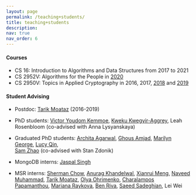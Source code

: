 ```yaml
---
layout: page
permalink: /teaching+students/
title: teaching+students
description: 
nav: true
nav_order: 6
---
```


#### Courses 
* CS 16: Introduction to Algorithms and Data Structures from 2017 to 2021
* CS 2952V: Algorithms for the People in [2020](https://cs.brown.edu/~seny/2952v/)
* CS 2950V: Topics in Applied Cryptography in 2016, 2017, [2018](https://cs.brown.edu/~seny/2950v-f18/) and [2019](https://cs.brown.edu/~seny/2950v/)  


#### Student Advising 
+ Postdoc: [Tarik Moataz](https://tarikmoataz.com/) (2016-2019) 

+ PhD  students: 
[Victor Youdom Kemmoe](https://vicxekro.github.io/mypage/), 
[Kweku Kwegyir-Aggrey](https://kweku.me/),
Leah Rosenbloom (co-advised with Anna Lysyanskaya) 

+ Graduated PhD students:
[Archita Agarwal](https://architaagarwal.com/Ghous), 
[Ghous Amjad](https://cs.brown.edu/~gamjad), 
[Marilyn George](https://marilyngeorge.com/), 
[Lucy Qin](https://lucyq.in),  
[Sam Zhao](https://zheguang.github.io) (co-advised with Stan Zdonik)

+ MongoDB interns:
[Jaspal Singh](https://jaspal.owlstown.net/)

+ MSR interns: 
[Sherman Chow](https://staff.ie.cuhk.edu.hk/~smchow/), 
[Anurag Khandelwal](http://anuragkhandelwal.com),
[Xianrui Meng](https://www.xianruimeng.org),
[Naveed Muhammad](https://cryptoonline.com), 
[Tarik Moataz](https://cs.brown.edu/~tmoataz/),
[Olya Ohrimenko](https://www.microsoft.com/en-us/research/people/oohrim/), 
[Charalampos Papamanthou](https://www.ece.umd.edu/~cpap/), 
[Mariana Raykova](https://www.cs.yale.edu/homes/raykova-mariana/), 
[Ben Riva](https://sites.google.com/site/b3nr1va/),
[Saeed Sadeghian](https://saeedsadeghian.com),
Lei Wei 



